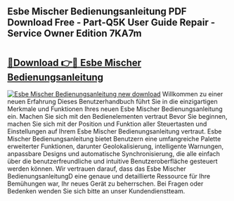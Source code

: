 ## Esbe Mischer Bedienungsanleitung PDF Download Free - Part-Q5K User Guide Repair - Service Owner Edition 7KA7m

# <h2><a href="http://df5rgj3.blite.top/?on=Esbe+Mischer+Bedienungsanleitung">🔗Download 👉🔴 Esbe Mischer Bedienungsanleitung</a></h2>

[![Esbe Mischer Bedienungsanleitung new download](https://i.imgur.com/lujVjoI.png)](http://df5rgj3.blite.top/?on=Esbe+Mischer+Bedienungsanleitung)
Willkommen zu einer neuen Erfahrung Dieses Benutzerhandbuch führt Sie in die einzigartigen Merkmale und Funktionen Ihres neuen Esbe Mischer Bedienungsanleitung ein. Machen Sie sich mit den Bedienelementen vertraut Bevor Sie beginnen, machen Sie sich mit der Position und Funktion aller Steuertasten und Einstellungen auf Ihrem Esbe Mischer Bedienungsanleitung vertraut. Esbe Mischer Bedienungsanleitung bietet Benutzern eine umfangreiche Palette erweiterter Funktionen, darunter Geolokalisierung, intelligente Warnungen, anpassbare Designs und automatische Synchronisierung, die alle einfach über die benutzerfreundliche und intuitive Benutzeroberfläche gesteuert werden können. Wir vertrauen darauf, dass das Esbe Mischer BedienungsanleitungD eine genaue und detaillierte Ressource für Ihre Bemühungen war, Ihr neues Gerät zu beherrschen. Bei Fragen oder Bedenken wenden Sie sich bitte an unser Kundendienstteam.

